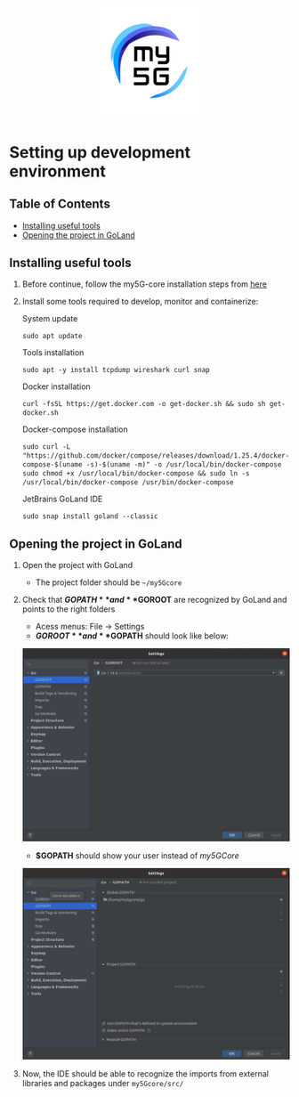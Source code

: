 <div align="center">

<a href="https://github.com/LABORA-INF-UFG/my5Gcore"><img width="40%" src="../figs/my5g-logo.png" alt="free5GC"/></a>
</div> 

# Setting up development environment

## Table of Contents

<!-- START doctoc generated TOC please keep comment here to allow auto update -->
<!-- DON'T EDIT THIS SECTION, INSTEAD RE-RUN doctoc TO UPDATE -->

- [Installing useful tools](#installing-useful-tools)
- [Opening the project in GoLand](#opening-the-project-in-goland)

<!-- END doctoc generated TOC please keep comment here to allow auto update -->


## Installing useful tools

1. Before continue, follow the my5G-core installation steps from [here](core-install.md)

2. Install some tools required to develop, monitor and containerize:

    System update
    ```
    sudo apt update
    ```
    Tools installation

    ```
    sudo apt -y install tcpdump wireshark curl snap
    ```
    Docker installation 

    ```
    curl -fsSL https://get.docker.com -o get-docker.sh && sudo sh get-docker.sh
    ```
    Docker-compose installation

    ```
    sudo curl -L "https://github.com/docker/compose/releases/download/1.25.4/docker-compose-$(uname -s)-$(uname -m)" -o /usr/local/bin/docker-compose
    sudo chmod +x /usr/local/bin/docker-compose && sudo ln -s /usr/local/bin/docker-compose /usr/bin/docker-compose
    ```
    JetBrains GoLand IDE 

    ```
    sudo snap install goland --classic
    ```

## Opening the project in GoLand

1. Open the project with GoLand 
    - The project folder should be `~/my5Gcore`

2. Check that **$GOPATH** and **$GOROOT** are recognized by GoLand and points to the right folders
    - Acess menus: File -> Settings
    - **$GOROOT** and **$GOPATH** should look like below:
    
    ![$GOROOT](../figs/go-setup_1.png)
    
    - **$GOPATH** should show your user instead of _my5GCore_
    
    ![2](../figs/go-setup_2.png)

3. Now, the IDE should be able to recognize the imports from external libraries and packages under `my5Gcore/src/`

